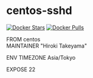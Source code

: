 # centos-sshd
[![Docker Stars](https://img.shields.io/docker/stars/takeyamajp/centos-sshd.svg?style=flat-square)](https://hub.docker.com/r/takeyamajp/centos-sshd/)
[![Docker Pulls](https://img.shields.io/docker/pulls/takeyamajp/centos-sshd.svg?style=flat-square)](https://hub.docker.com/r/takeyamajp/centos-sshd/)

FROM centos  
MAINTAINER "Hiroki Takeyama"

ENV TIMEZONE Asia/Tokyo

EXPOSE 22
